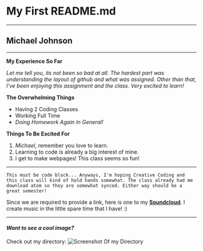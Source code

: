 # My First README.md
---
## Michael Johnson
---
**My Experience So Far**

*Let me tell you, its not been so bad at all. The hardest part was understanding the layout of github and what was assigned. Other than that, I've been enjoying this assignment and the class. Very excited to learn!*

**The Overwhelming Things**
- Having 2 Coding Classes
- Working Full Time
- *Doing Homework Again In General!*

**Things To Be Excited For**
1. *Michael*, remember you love to learn.
2. Learning to code is already a big interest of mine.
3. I get to make webpages! This class seems so fun!

***

```This must be code block... Anyways, I'm hoping Creative Coding and this class will kind of hold hands somewhat. The class already had me download atom so they are somewhat synced. Either way should be a great semester!```

Since we are required to provide a link, here is one to my **[Soundcloud](https://soundcloud.com/ravenmj)**. I create music in the little spare time that I have! :)

---
#### *Want to see a cool image?*
Check out my directory:
![Screenshot Of my Directory](./images/screenshot-1.png)
